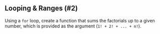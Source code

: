 ## Looping & Ranges (#2)

Using a `for` loop, create a function that sums the factorials up to a given
number, which is provided as the argument (`1! + 2! + ... + n!`).